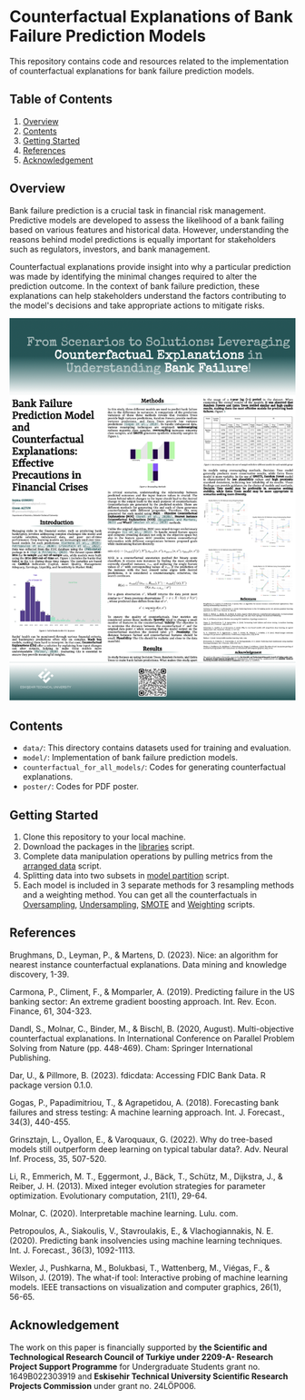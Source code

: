 # Counterfactual Explanations of Bank Failure Prediction Models

This repository contains code and resources related to the implementation of counterfactual explanations for bank failure prediction models.

## Table of Contents

1. [Overview](#overview)
2. [Contents](#contents)
3. [Getting Started](#getting-started)
4. [References](#references)
5. [Acknowledgement](#acknowledgement)

## Overview <a name="overview"></a>

Bank failure prediction is a crucial task in financial risk management. Predictive models are developed to assess the likelihood of a bank failing based on various features and historical data. However, understanding the reasons behind model predictions is equally important for stakeholders such as regulators, investors, and bank management.

Counterfactual explanations provide insight into why a particular prediction was made by identifying the minimal changes required to alter the prediction outcome. In the context of bank failure prediction, these explanations can help stakeholders understand the factors contributing to the model's decisions and take appropriate actions to mitigate risks.

![](poster/poster.png)

## Contents <a name="contents"></a>

- `data/`: This directory contains datasets used for training and evaluation.
- `model/`: Implementation of bank failure prediction models.
- `counterfactual_for_all_models/`: Codes for generating counterfactual explanations.
- `poster/`: Codes for PDF poster.

## Getting Started  <a name="getting-started"></a>

1. Clone this repository to your local machine.
2. Download the packages in the [libraries](https://github.com/seymagnn/UYIK2024_Counterfactual_Explanations_of_Bank_Failure_Prediction_Models/blob/main/libraries.R) script.
3. Complete data manipulation operations by pulling metrics from the [arranged data](https://github.com/seymagnn/UYIK2024_Counterfactual_Explanations_of_Bank_Failure_Prediction_Models/blob/main/data/arranging_data.R) script.
4. Splitting data into two subsets in [model partition](https://github.com/seymagnn/UYIK2024_Counterfactual_Explanations_of_Bank_Failure_Prediction_Models/blob/main/model/model_partition.R) script.
5. Each model is included in 3 separate methods for 3 resampling methods and a weighting method. You can get all the counterfactuals in [Oversampling](https://github.com/seymagnn/Counterfactual_Explanations_of_Bank_Failure_Prediction_Models/tree/main/counterfactuals_for_all_models/oversampling), [Undersampling](https://github.com/seymagnn/Counterfactual_Explanations_of_Bank_Failure_Prediction_Models/tree/main/counterfactuals_for_all_models/undersampling), [SMOTE](https://github.com/seymagnn/Counterfactual_Explanations_of_Bank_Failure_Prediction_Models/tree/main/counterfactuals_for_all_models/smote) and [Weighting](https://github.com/seymagnn/Counterfactual_Explanations_of_Bank_Failure_Prediction_Models/tree/main/counterfactuals_for_all_models/weighting) scripts.

## References  <a name="references"></a>

Brughmans, D., Leyman, P., & Martens, D. (2023). Nice: an algorithm for nearest instance counterfactual explanations. Data mining and knowledge discovery, 1-39.

Carmona, P., Climent, F., & Momparler, A. (2019). Predicting failure in the US banking sector: An extreme gradient boosting approach. Int. Rev. Econ. Finance, 61, 304-323.

Dandl, S., Molnar, C., Binder, M., & Bischl, B. (2020, August). Multi-objective counterfactual explanations. In International Conference on Parallel Problem Solving from Nature (pp. 448-469). Cham: Springer International Publishing.

Dar, U., & Pillmore, B. (2023). fdicdata: Accessing FDIC Bank Data. R package version 0.1.0.

Gogas, P., Papadimitriou, T., & Agrapetidou, A. (2018). Forecasting bank failures and stress testing: A machine learning approach. Int. J. Forecast., 34(3), 440-455.

Grinsztajn, L., Oyallon, E., & Varoquaux, G. (2022). Why do tree-based models still outperform deep learning on typical tabular data?. Adv. Neural Inf. Process, 35, 507-520.

Li, R., Emmerich, M. T., Eggermont, J., Bäck, T., Schütz, M., Dijkstra, J., & Reiber, J. H. (2013). Mixed integer evolution strategies for parameter optimization. Evolutionary computation, 21(1), 29-64.

Molnar, C. (2020). Interpretable machine learning. Lulu. com.

Petropoulos, A., Siakoulis, V., Stavroulakis, E., & Vlachogiannakis, N. E. (2020). Predicting bank insolvencies using machine learning techniques. Int. J. Forecast., 36(3), 1092-1113.

Wexler, J., Pushkarna, M., Bolukbasi, T., Wattenberg, M., Viégas, F., & Wilson, J. (2019). The what-if tool: Interactive probing of machine learning models. IEEE transactions on visualization and computer graphics, 26(1), 56-65.


## Acknowledgement  <a name="acknowledgement"></a>

The work on this paper is financially supported by **the Scientific and Technological Research Council of Turkiye under 2209-A- Research Project Support Programme** for Undergraduate Students grant no. 1649B022303919 and **Eskisehir Technical University Scientific Research Projects Commission** under grant no. 24LÖP006.
